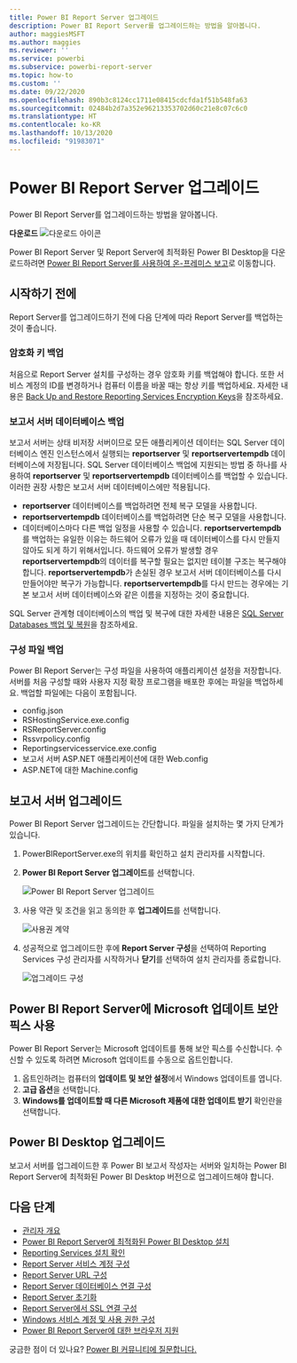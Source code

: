 ```yaml
---
title: Power BI Report Server 업그레이드
description: Power BI Report Server를 업그레이드하는 방법을 알아봅니다.
author: maggiesMSFT
ms.author: maggies
ms.reviewer: ''
ms.service: powerbi
ms.subservice: powerbi-report-server
ms.topic: how-to
ms.custom: ''
ms.date: 09/22/2020
ms.openlocfilehash: 890b3c8124cc1711e08415cdcfda1f51b548fa63
ms.sourcegitcommit: 02484b2d7a352e96213353702d60c21e8c07c6c0
ms.translationtype: HT
ms.contentlocale: ko-KR
ms.lasthandoff: 10/13/2020
ms.locfileid: "91983071"
---
```

# <a name="upgrade-power-bi-report-server"></a>Power BI Report Server 업그레이드

Power BI Report Server를 업그레이드하는 방법을 알아봅니다.

 **다운로드** ![다운로드 아이콘](media/upgrade/download.png "다운로드 아이콘")

Power BI Report Server 및 Report Server에 최적화된 Power BI Desktop을 다운로드하려면 [Power BI Report Server를 사용하여 온-프레미스 보고](https://powerbi.microsoft.com/report-server/)로 이동합니다.

## <a name="before-you-begin"></a>시작하기 전에

Report Server를 업그레이드하기 전에 다음 단계에 따라 Report Server를 백업하는 것이 좋습니다.

### <a name="backing-up-the-encryption-keys"></a>암호화 키 백업

처음으로 Report Server 설치를 구성하는 경우 암호화 키를 백업해야 합니다. 또한 서비스 계정의 ID를 변경하거나 컴퓨터 이름을 바꿀 때는 항상 키를 백업하세요. 자세한 내용은 [Back Up and Restore Reporting Services Encryption Keys](/sql/reporting-services/install-windows/ssrs-encryption-keys-back-up-and-restore-encryption-keys)을 참조하세요.

### <a name="backing-up-the-report-server-databases"></a>보고서 서버 데이터베이스 백업

보고서 서버는 상태 비저장 서버이므로 모든 애플리케이션 데이터는 SQL Server 데이터베이스 엔진 인스턴스에서 실행되는 **reportserver** 및 **reportservertempdb** 데이터베이스에 저장됩니다. SQL Server 데이터베이스 백업에 지원되는 방법 중 하나를 사용하여 **reportserver** 및 **reportservertempdb** 데이터베이스를 백업할 수 있습니다. 이러한 권장 사항은 보고서 서버 데이터베이스에만 적용됩니다.

* **reportserver** 데이터베이스를 백업하려면 전체 복구 모델을 사용합니다.
* **reportservertempdb** 데이터베이스를 백업하려면 단순 복구 모델을 사용합니다.
* 데이터베이스마다 다른 백업 일정을 사용할 수 있습니다. **reportservertempdb** 를 백업하는 유일한 이유는 하드웨어 오류가 있을 때 데이터베이스를 다시 만들지 않아도 되게 하기 위해서입니다. 하드웨어 오류가 발생할 경우 **reportservertempdb**의 데이터를 복구할 필요는 없지만 테이블 구조는 복구해야 합니다. **reportservertempdb**가 손실된 경우 보고서 서버 데이터베이스를 다시 만들어야만 복구가 가능합니다. **reportservertempdb**를 다시 만드는 경우에는 기본 보고서 서버 데이터베이스와 같은 이름을 지정하는 것이 중요합니다.

SQL Server 관계형 데이터베이스의 백업 및 복구에 대한 자세한 내용은 [SQL Server Databases 백업 및 복원](/sql/relational-databases/backup-restore/back-up-and-restore-of-sql-server-databases)을 참조하세요.

### <a name="backing-up-the-configuration-files"></a>구성 파일 백업

Power BI Report Server는 구성 파일을 사용하여 애플리케이션 설정을 저장합니다. 서버를 처음 구성할 때와 사용자 지정 확장 프로그램을 배포한 후에는 파일을 백업하세요. 백업할 파일에는 다음이 포함됩니다.

* config.json
* RSHostingService.exe.config
* RSReportServer.config
* Rssvrpolicy.config
* Reportingservicesservice.exe.config
* 보고서 서버 ASP.NET 애플리케이션에 대한 Web.config
* ASP.NET에 대한 Machine.config

## <a name="upgrade-the-report-server"></a>보고서 서버 업그레이드

Power BI Report Server 업그레이드는 간단합니다. 파일을 설치하는 몇 가지 단계가 있습니다.

1. PowerBIReportServer.exe의 위치를 확인하고 설치 관리자를 시작합니다.

2. **Power BI Report Server 업그레이드**를 선택합니다.

    ![Power BI Report Server 업그레이드](media/upgrade/reportserver-upgrade1.png "Power BI Report Server 업그레이드")

3. 사용 약관 및 조건을 읽고 동의한 후 **업그레이드**를 선택합니다.

    ![사용권 계약](media/upgrade/reportserver-upgrade-eula.png "사용권 계약")

4. 성공적으로 업그레이드한 후에 **Report Server 구성**을 선택하여 Reporting Services 구성 관리자를 시작하거나 **닫기**를 선택하여 설치 관리자를 종료합니다.

    ![업그레이드 구성](media/upgrade/reportserver-upgrade-configure.png)

## <a name="enable-microsoft-update-security-fixes-for-power-bi-report-server"></a>Power BI Report Server에 Microsoft 업데이트 보안 픽스 사용

Power BI Report Server는 Microsoft 업데이트를 통해 보안 픽스를 수신합니다. 수신할 수 있도록 하려면 Microsoft 업데이트를 수동으로 옵트인합니다.

1.  옵트인하려는 컴퓨터의 **업데이트 및 보안 설정**에서 Windows 업데이트를 엽니다.
2.  **고급 옵션**을 선택합니다.
3.  **Windows를 업데이트할 때 다른 Microsoft 제품에 대한 업데이트 받기** 확인란을 선택합니다.

## <a name="upgrade-power-bi-desktop"></a>Power BI Desktop 업그레이드

보고서 서버를 업그레이드한 후 Power BI 보고서 작성자는 서버와 일치하는 Power BI Report Server에 최적화된 Power BI Desktop 버전으로 업그레이드해야 합니다.

## <a name="next-steps"></a>다음 단계

* [관리자 개요](admin-handbook-overview.md)  
* [Power BI Report Server에 최적화된 Power BI Desktop 설치](install-powerbi-desktop.md)  
* [Reporting Services 설치 확인](/sql/reporting-services/install-windows/verify-a-reporting-services-installation)  
* [Report Server 서비스 계정 구성](/sql/reporting-services/install-windows/configure-the-report-server-service-account-ssrs-configuration-manager)  
* [Report Server URL 구성](/sql/reporting-services/install-windows/configure-report-server-urls-ssrs-configuration-manager)  
* [Report Server 데이터베이스 연결 구성](/sql/reporting-services/install-windows/configure-a-report-server-database-connection-ssrs-configuration-manager)  
* [Report Server 초기화](/sql/reporting-services/install-windows/ssrs-encryption-keys-initialize-a-report-server)  
* [Report Server에서 SSL 연결 구성](/sql/reporting-services/security/configure-ssl-connections-on-a-native-mode-report-server)  
* [Windows 서비스 계정 및 사용 권한 구성](/sql/database-engine/configure-windows/configure-windows-service-accounts-and-permissions)  
* [Power BI Report Server에 대한 브라우저 지원](browser-support.md)

궁금한 점이 더 있나요? [Power BI 커뮤니티에 질문합니다.](https://community.powerbi.com/)